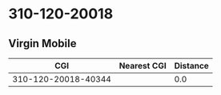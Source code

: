 # 310-120-20018
## Virgin Mobile


| CGI | Nearest CGI | Distance |
|-----|-------------|----------|
| 310-120-20018-40344 |  | 0.0 |

